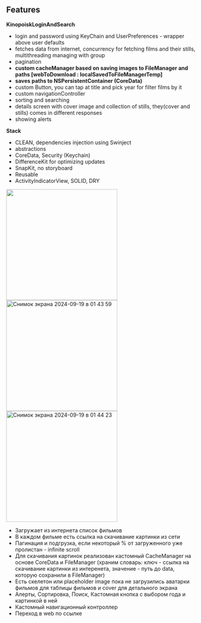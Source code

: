 ## Features

**KinopoiskLoginAndSearch** 
- login and password using KeyChain and UserPreferences - wrapper above user defaults
- fetches data from internet, concurrency for fetching films and their stills, multithreading managing with group
- pagination
- **custom cacheManager based on saving images to FileManager and paths [webToDownload : localSavedToFileManagerTemp]**
- **saves paths to NSPersistentContainer (CoreData)**
- custom Button, you can tap at title and pick year for filter films by it
- custom navigationController
- sorting and searching
- details screen with cover image and collection of stills, they(cover and stills) comes in different responses
- showing alerts

**Stack**
- CLEAN, dependencies injection using Swinject
- abstractions 
- CoreData, Security (Keychain)
- DifferenceKit for optimizing updates
- SnapKit, no storyboard
- Reusable
- ActivityIndicatorView, SOLID, DRY

<img src="https://github.com/user-attachments/assets/2a1ce6c9-4d20-4bbe-9be9-5d954a3d625a" width="295">   <img width="295" alt="Снимок экрана 2024-09-19 в 01 43 59" src="https://github.com/user-attachments/assets/4b8f17cb-ca49-4a1e-9869-da96a4d444f3">    <img width="295" alt="Снимок экрана 2024-09-19 в 01 44 23" src="https://github.com/user-attachments/assets/9bdcce3b-e9a6-41c1-a295-b38d1ca2e6ef">

- Загружает из интернета список фильмов
- В каждом фильме есть ссылка на скачивание картинки из сети
- Пагинация и подгрузка, если некоторый % от загруженного уже пролистан - infinite scroll
- Для скачивания картинок реализован кастомный CacheManager на основе CoreData и FileManager (храним словарь: ключ - ссылка на скачивание картинки из интеренета, значение - путь до data, которую сохранили в FileManager)
- Есть скелетон или placeholder image пока не загрузились аватарки фильмов для таблицы фильмов и cover для детального экрана
- Алерты, Сортировка, Поиск, Кастомная кнопка с выбором года и картинкой в ней
- Кастомный навигационный контроллер
- Переход в web по ссылке
